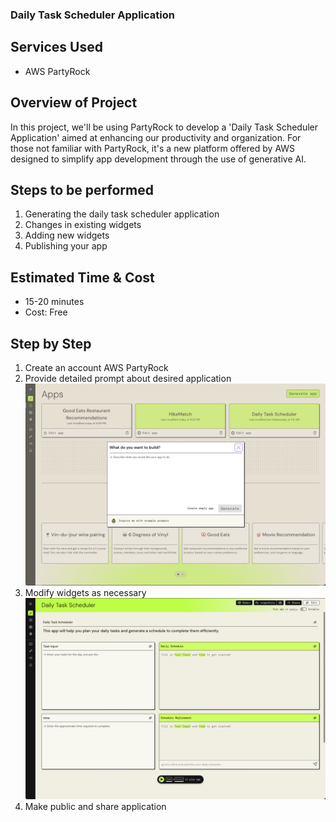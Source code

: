 ### Daily Task Scheduler Application

## Services Used
- AWS PartyRock

## Overview of Project
In this project, we'll be using PartyRock to develop a 'Daily Task Scheduler Application' aimed at enhancing our productivity and organization. For those not familiar with PartyRock, it's a new platform offered by AWS designed to simplify app development through the use of generative AI. 

## Steps to be performed
1. Generating the daily task scheduler application
2. Changes in existing widgets
3. Adding new widgets
4. Publishing your app

## Estimated Time & Cost
- 15-20 minutes
- Cost: Free

## Step by Step
1. Create an account AWS PartyRock
2. Provide detailed prompt about desired application
![picture](https://github.com/dani3lng/projects-aws/blob/262b7748fbb332866115d76c1f523695df661906/daily-task/images/Screenshot%202024-06-30%20at%2022.47.55.png)
4. Modify widgets as necessary
![picture](https://github.com/dani3lng/projects-aws/blob/262b7748fbb332866115d76c1f523695df661906/daily-task/images/Screenshot%202024-06-30%20at%2022.49.10.png)
6. Make public and share application
